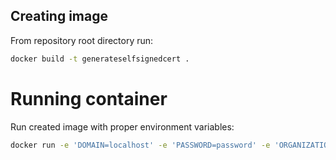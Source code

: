 ## Creating image
From repository root directory run:
``` bash
docker build -t generateselfsignedcert .
```

# Running container
Run created image with proper environment variables:
``` bash
docker run -e 'DOMAIN=localhost' -e 'PASSWORD=password' -e 'ORGANIZATION=SoftwareDeveloper.Blog' -e 'COUNTRY=PL' generateselfsignedcert 
```
